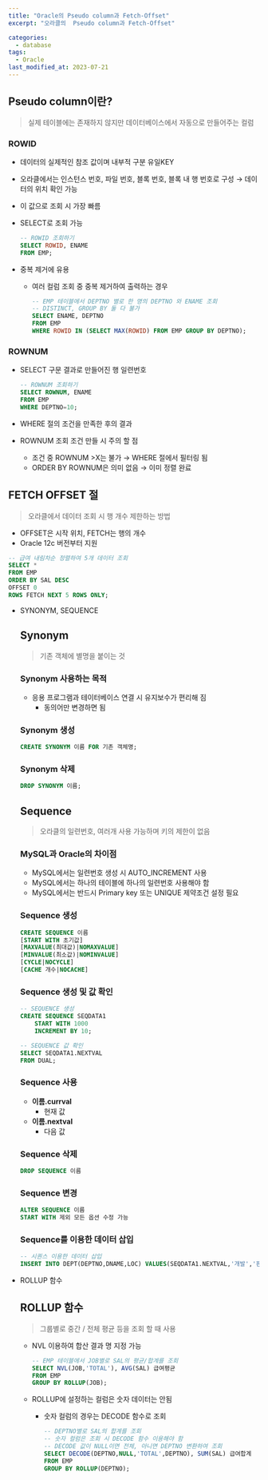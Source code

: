 ```yaml
---
title: "Oracle의 Pseudo column과 Fetch-Offset"
excerpt: "오라클의  Pseudo column과 Fetch-Offset"

categories:
  - database
tags:
  - Oracle
last_modified_at: 2023-07-21
---
```


## Pseudo column이란?

> 실제 테이블에는 존재하지 않지만 데이터베이스에서 자동으로 만들어주는 컬럼
> 

### **ROWID**

- 데이터의 실제적인 참조 값이며 내부적 구분 유일KEY
- 오라클에서는 인스턴스 번호, 파일 번호, 블록 번호, 블록 내 행 번호로 구성 → 데이터의 위치 확인 가능
- 이 값으로 조회 시 가장 빠름
- SELECT로 조회 가능
    
    ```sql
    -- ROWID 조회하기
    SELECT ROWID, ENAME 
    FROM EMP;
    ```
    
- 중복 제거에 유용
    - 여러 컬럼 조회 중 중복 제거하여 출력하는 경우
        
        ```sql
        -- EMP 테이블에서 DEPTNO 별로 한 명의 DEPTNO 와 ENAME 조회
        -- DISTINCT, GROUP BY 둘 다 불가
        SELECT ENAME, DEPTNO 
        FROM EMP
        WHERE ROWID IN (SELECT MAX(ROWID) FROM EMP GROUP BY DEPTNO);
        ```
        

### **ROWNUM**

- SELECT 구문 결과로 만들어진 행 일련번호
    
    ```sql
    -- ROWNUM 조회하기
    SELECT ROWNUM, ENAME 
    FROM EMP
    WHERE DEPTNO=10;
    ```
    
- WHERE 절의 조건을 만족한 후의 결과
- ROWNUM 조회 조건 만들 시 주의 할 점
    - 조건 중 ROWNUM >X는 불가 → WHERE 절에서 필터링 됨
    - ORDER BY ROWNUM은 의미 없음 → 이미 정렬 완료

## FETCH OFFSET 절

> 오라클에서 데이터 조회 시  행 개수 제한하는 방법
> 

- OFFSET은 시작 위치, FETCH는 행의 개수
- Oracle 12c 버전부터 지원

```sql
-- 급여 내림차순 정렬하여 5개 데이터 조회
SELECT *
FROM EMP
ORDER BY SAL DESC
OFFSET 0
ROWS FETCH NEXT 5 ROWS ONLY;
```

- SYNONYM, SEQUENCE
    
    ## Synonym
    
    > 기존 객체에 별명을 붙이는 것
    > 
    
    ### Synonym 사용하는 목적
    
    - 응용 프로그램과 테이터베이스 연결 시 유지보수가 편리해 짐
        - 동의어만 변경하면 됨
    
    ### Synonym 생성
    
    ```sql
    CREATE SYNONYM 이름 FOR 기존 객체명;
    ```
    
    ### Synonym 삭제
    
    ```sql
    DROP SYNONYM 이름;
    ```
    
    ## Sequence
    
    > 오라클의 일련번호, 여러개 사용 가능하며 키의 제한이 없음
    > 
    
    ### MySQL과 Oracle의 차이점
    
    - MySQL에서는 일련번호 생성 시 AUTO_INCREMENT 사용
    - MySQL에서는 하나의 테이블에 하나의 일련번호 사용해야 함
    - MySQL에서는 반드시 Primary key 또는 UNIQUE 제약조건 설정 필요
    
    ### Sequence 생성
    
    ```sql
    CREATE SEQUENCE 이름
    [START WITH 초기값]
    [MAXVALUE(최대값)|NOMAXVALUE]
    [MINVALUE(최소값)|NOMINVALUE]
    [CYCLE|NOCYCLE]
    [CACHE 개수|NOCACHE]
    ```
    
    ### Sequence 생성 및 값 확인
    
    ```sql
    -- SEQUENCE 생성
    CREATE SEQUENCE SEQDATA1
    	START WITH 1000
    	INCREMENT BY 10;
    
    -- SEQUENCE 값 확인
    SELECT SEQDATA1.NEXTVAL
    FROM DUAL;
    ```
    
    ### Sequence 사용
    
    - **이름.currval**
        - 현재 값
    - **이름.nextval**
        - 다음 값
    
    ### Sequence 삭제
    
    ```sql
    DROP SEQUENCE 이름
    ```
    
    ### Sequence 변경
    
    ```sql
    ALTER SEQUENCE 이름
    START WITH 제외 모든 옵션 수정 가능
    ```
    
    ### Sequence를 이용한 데이터 삽입
    
    ```sql
    -- 시퀀스 이용한 데이터 삽입
    INSERT INTO DEPT(DEPTNO,DNAME,LOC) VALUES(SEQDATA1.NEXTVAL,'개발','판교');
    ```
    
- ROLLUP 함수
    
    ## ROLLUP 함수
    
    > 그룹별로 중간 / 전체 평균 등을 조회 할 때 사용
    > 
    
    - NVL 이용하여 합산 결과 명 지정 가능
        
        ```sql
        -- EMP 테이블에서 JOB별로 SAL의 평균/합계를 조회
        SELECT NVL(JOB,'TOTAL'), AVG(SAL) 급여평균
        FROM EMP
        GROUP BY ROLLUP(JOB);
        ```
        
    - ROLLUP에 설정하는 컬럼은 숫자 데이터는 안됨
        - 숫자 컬럼의 경우는 DECODE 함수로 조회
            
            ```sql
            -- DEPTNO별로 SAL의 합계를 조회
            -- 숫자 컬럼은 조회 시 DECODE 함수 이용해야 함
            -- DECODE 값이 NULL이면 전체, 아니면 DEPTNO 변환하여 조회
            SELECT DECODE(DEPTNO,NULL,'TOTAL',DEPTNO), SUM(SAL) 급여합계
            FROM EMP
            GROUP BY ROLLUP(DEPTNO);
            ```

